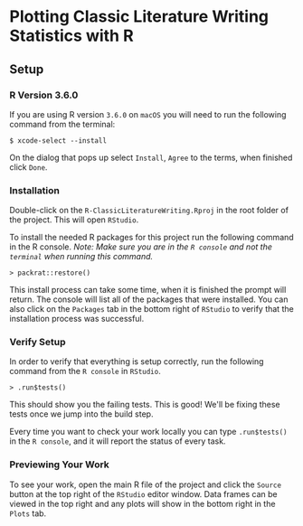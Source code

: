 # Plotting Classic Literature Writing Statistics with R

## Setup

### R Version 3.6.0

If you are using R version `3.6.0` on `macOS` you will need to run the following command from the terminal:

```
$ xcode-select --install
```

On the dialog that pops up select `Install`, `Agree` to the terms, when finished click `Done`.

### Installation

Double-click on the `R-ClassicLiteratureWriting.Rproj` in the root folder of the project. This will open `RStudio`.

To install the needed R packages for this project run the following command in the R console. 
*Note: Make sure you are in the `R console` and not the `terminal` when running this command.*

```
> packrat::restore()
```

This install process can take some time, when it is finished the prompt will return.
The console will list all of the packages that were installed.
You can also click on the `Packages` tab in the bottom right of `RStudio` to verify that the installation process was successful.

### Verify Setup

In order to verify that everything is setup correctly, run the following command from the `R console` in `RStudio`.

```
> .run$tests()
```

This should show you the failing tests. This is good! We'll be fixing these tests once we jump into the build step.

Every time you want to check your work locally you can type `.run$tests()` in the `R console`, and it will report the status of every task.

### Previewing Your Work

To see your work, open the main R file of the project and click the `Source` button at the top right of the `RStudio` editor window.  Data frames can be viewed in the top right and any plots will show in the bottom right in the `Plots` tab.
